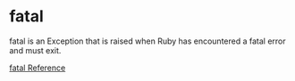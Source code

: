 # fatal

fatal is an Exception that is raised when Ruby has encountered a fatal error
and must exit.

[fatal Reference](https://ruby-doc.org/core-2.7.0/fatal.html)
